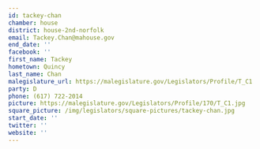 ```yaml
---
id: tackey-chan
chamber: house
district: house-2nd-norfolk
email: Tackey.Chan@mahouse.gov
end_date: ''
facebook: ''
first_name: Tackey
hometown: Quincy
last_name: Chan
malegislature_url: https://malegislature.gov/Legislators/Profile/T_C1
party: D
phone: (617) 722-2014
picture: https://malegislature.gov/Legislators/Profile/170/T_C1.jpg
square_picture: /img/legislators/square-pictures/tackey-chan.jpg
start_date: ''
twitter: ''
website: ''
---
```

